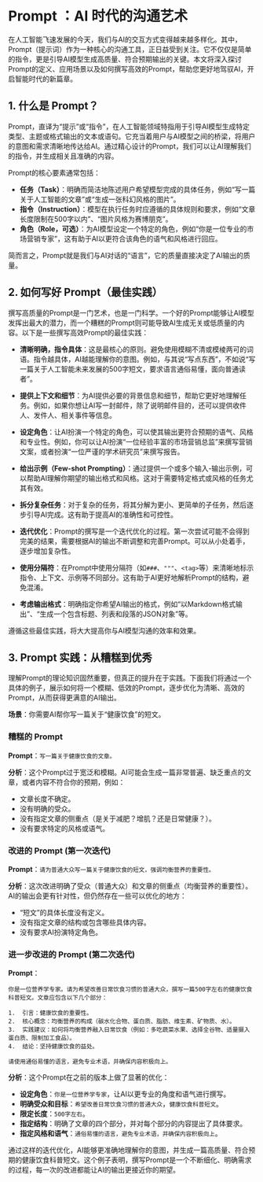 # Prompt ：AI 时代的沟通艺术

在人工智能飞速发展的今天，我们与AI的交互方式变得越来越多样化。其中，Prompt（提示词）作为一种核心的沟通工具，正日益受到关注。它不仅仅是简单的指令，更是引导AI模型生成高质量、符合预期输出的关键。本文将深入探讨Prompt的定义、应用场景以及如何撰写高效的Prompt，帮助您更好地驾驭AI，开启智能时代的新篇章。

## 1. 什么是 Prompt？

Prompt，直译为“提示”或“指令”，在人工智能领域特指用于引导AI模型生成特定类型、主题或格式输出的文本或语句。它充当着用户与AI模型之间的桥梁，将用户的意图和需求清晰地传达给AI。通过精心设计的Prompt，我们可以让AI理解我们的指令，并生成相关且准确的内容。

Prompt的核心要素通常包括：

*   **任务（Task）**：明确而简洁地陈述用户希望模型完成的具体任务，例如“写一篇关于人工智能的文章”或“生成一张科幻风格的图片”。
*   **指令（Instruction）**：模型在执行任务时应遵循的具体规则和要求，例如“文章长度限制在500字以内”、“图片风格为赛博朋克”。
*   **角色（Role，可选）**：为AI模型设定一个特定的角色，例如“你是一位专业的市场营销专家”，这有助于AI以更符合该角色的语气和风格进行回应。

简而言之，Prompt就是我们与AI对话的“语言”，它的质量直接决定了AI输出的质量。

## 2. 如何写好 Prompt（最佳实践）

撰写高质量的Prompt是一门艺术，也是一门科学。一个好的Prompt能够让AI模型发挥出最大的潜力，而一个糟糕的Prompt则可能导致AI生成无关或低质量的内容。以下是一些撰写高效Prompt的最佳实践：

*   **清晰明确，指令具体**：这是最核心的原则。避免使用模糊不清或模棱两可的词语。指令越具体，AI越能理解你的意图。例如，与其说“写点东西”，不如说“写一篇关于人工智能未来发展的500字短文，要求语言通俗易懂，面向普通读者”。

*   **提供上下文和细节**：为AI提供必要的背景信息和细节，帮助它更好地理解任务。例如，如果你想让AI写一封邮件，除了说明邮件目的，还可以提供收件人、发件人、相关事件等信息。

*   **设定角色**：让AI扮演一个特定的角色，可以使其输出更符合预期的语气、风格和专业性。例如，你可以让AI扮演“一位经验丰富的市场营销总监”来撰写营销文案，或者扮演“一位严谨的学术研究员”来撰写报告。

*   **给出示例（Few-shot Prompting）**：通过提供一个或多个输入-输出示例，可以帮助AI理解你期望的输出格式和风格。这对于需要特定格式或风格的任务尤其有效。

*   **拆分复杂任务**：对于复杂的任务，将其分解为更小、更简单的子任务，然后逐步引导AI完成。这有助于提高AI的准确性和可控性。

*   **迭代优化**：Prompt的撰写是一个迭代优化的过程。第一次尝试可能不会得到完美的结果，需要根据AI的输出不断调整和完善Prompt。可以从小处着手，逐步增加复杂性。

*   **使用分隔符**：在Prompt中使用分隔符（如`###`、`"""`、`<tag>`等）来清晰地标示指令、上下文、示例等不同部分。这有助于AI更好地解析Prompt的结构，避免混淆。

*   **考虑输出格式**：明确指定你希望AI输出的格式，例如“以Markdown格式输出”、“生成一个包含标题、列表和段落的JSON对象”等。

遵循这些最佳实践，将大大提高你与AI模型沟通的效率和效果。



## 3. Prompt 实践：从糟糕到优秀

理解Prompt的理论知识固然重要，但真正的提升在于实践。下面我们将通过一个具体的例子，展示如何将一个模糊、低效的Prompt，逐步优化为清晰、高效的Prompt，从而获得更满意的AI输出。

**场景**：你需要AI帮你写一篇关于“健康饮食”的短文。

### 糟糕的 Prompt

**Prompt**：`写一篇关于健康饮食的文章。`

**分析**：这个Prompt过于宽泛和模糊。AI可能会生成一篇非常普遍、缺乏重点的文章，或者内容不符合你的预期，例如：

*   文章长度不确定。
*   没有明确的受众。
*   没有指定文章的侧重点（是关于减肥？增肌？还是日常健康？）。
*   没有要求特定的风格或语气。

### 改进的 Prompt (第一次迭代)

**Prompt**：`请为普通大众写一篇关于健康饮食的短文，强调均衡营养的重要性。`

**分析**：这次改进明确了受众（普通大众）和文章的侧重点（均衡营养的重要性）。AI的输出会更有针对性，但仍然存在一些可以优化的地方：

*   “短文”的具体长度没有定义。
*   没有指定文章的结构或包含哪些具体内容。
*   没有要求AI扮演特定角色。

### 进一步改进的 Prompt (第二次迭代)

**Prompt**：
```
你是一位营养学专家。请为希望改善日常饮食习惯的普通大众，撰写一篇500字左右的健康饮食科普短文。文章应包含以下几个部分：

1.  引言：健康饮食的重要性。
2.  核心概念：均衡营养的构成（碳水化合物、蛋白质、脂肪、维生素、矿物质、水）。
3.  实践建议：如何将均衡营养融入日常饮食（例如：多吃蔬菜水果、选择全谷物、适量摄入蛋白质、限制加工食品）。
4.  结论：坚持健康饮食的益处。

请使用通俗易懂的语言，避免专业术语，并确保内容积极向上。
```

**分析**：这个Prompt在之前的版本上做了显著的优化：

*   **设定角色**：`你是一位营养学专家`，让AI以更专业的角度和语气进行撰写。
*   **明确受众和目标**：`希望改善日常饮食习惯的普通大众`，`健康饮食科普短文`。
*   **限定长度**：`500字左右`。
*   **指定结构**：明确了文章的四个部分，并对每个部分的内容提出了具体要求。
*   **指定风格和语气**：`通俗易懂的语言，避免专业术语，并确保内容积极向上`。

通过这样的迭代优化，AI能够更准确地理解你的意图，并生成一篇高质量、符合预期的健康饮食科普短文。这个例子表明，撰写Prompt是一个不断细化、明确需求的过程，每一次的改进都能让AI的输出更接近你的期望。


